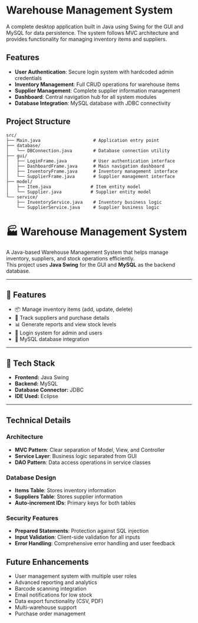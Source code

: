 
# Warehouse Management System

A complete desktop application built in Java using Swing for the GUI and MySQL for data persistence. The system follows MVC architecture and provides functionality for managing inventory items and suppliers.

## Features

- **User Authentication**: Secure login system with hardcoded admin credentials
- **Inventory Management**: Full CRUD operations for warehouse items
- **Supplier Management**: Complete supplier information management
- **Dashboard**: Central navigation hub for all system modules
- **Database Integration**: MySQL database with JDBC connectivity

## Project Structure

```
src/
├── Main.java                    # Application entry point
├── database/
│   └── DBConnection.java        # Database connection utility
├── gui/
│   ├── LoginFrame.java          # User authentication interface
│   ├── DashboardFrame.java      # Main navigation dashboard
│   ├── InventoryFrame.java      # Inventory management interface
│   └── SupplierFrame.java       # Supplier management interface
├── model/
│   ├── Item.java               # Item entity model
│   └── Supplier.java           # Supplier entity model
└── service/
    ├── InventoryService.java    # Inventory business logic
    └── SupplierService.java     # Supplier business logic
```


# 🏭 Warehouse Management System

A Java-based Warehouse Management System that helps manage inventory, suppliers, and stock operations efficiently.  
This project uses **Java Swing** for the GUI and **MySQL** as the backend database.

---

## 🚀 Features

- 📦 Manage inventory items (add, update, delete)
- 🧾 Track suppliers and purchase details
- 📊 Generate reports and view stock levels
- 🔐 Login system for admin and users
- 💾 MySQL database integration

---

## 🧰 Tech Stack

- **Frontend:** Java Swing  
- **Backend:** MySQL  
- **Database Connector:** JDBC  
- **IDE Used:** Eclipse  

---


## Technical Details

### Architecture
- **MVC Pattern**: Clear separation of Model, View, and Controller
- **Service Layer**: Business logic separated from GUI
- **DAO Pattern**: Data access operations in service classes

### Database Design
- **Items Table**: Stores inventory information
- **Suppliers Table**: Stores supplier information
- **Auto-increment IDs**: Primary keys for both tables

### Security Features
- **Prepared Statements**: Protection against SQL injection
- **Input Validation**: Client-side validation for all inputs
- **Error Handling**: Comprehensive error handling and user feedback

## Future Enhancements

- User management system with multiple user roles
- Advanced reporting and analytics
- Barcode scanning integration
- Email notifications for low stock
- Data export functionality (CSV, PDF)
- Multi-warehouse support
- Purchase order management

